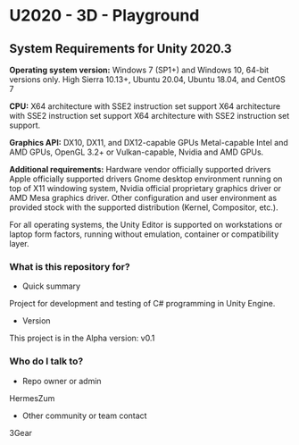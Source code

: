 # U2020 - 3D - Playground

## System Requirements for Unity 2020.3

**Operating system version:** Windows 7 (SP1+) and Windows 10, 64-bit versions only. High Sierra 10.13+, Ubuntu 20.04, Ubuntu 18.04, and CentOS 7

**CPU:** X64 architecture with SSE2 instruction set support	X64 architecture with SSE2 instruction set support X64 architecture with SSE2 instruction set support.

**Graphics API:** DX10, DX11, and DX12-capable GPUs	Metal-capable Intel and AMD GPUs, OpenGL 3.2+ or Vulkan-capable, Nvidia and AMD GPUs.

**Additional requirements:** Hardware vendor officially supported drivers Apple officially supported drivers Gnome desktop environment running on top of X11 windowing system, Nvidia official proprietary graphics driver or AMD Mesa graphics driver. Other configuration and user environment as provided stock with the supported distribution (Kernel, Compositor, etc.).

For all operating systems, the Unity Editor is supported on workstations or laptop form factors, running without emulation, container or compatibility layer.

### What is this repository for? ###

* Quick summary

Project for development and testing of C# programming in Unity Engine.

* Version

This project is in the Alpha version: v0.1

### Who do I talk to? ###

* Repo owner or admin

HermesZum

* Other community or team contact

3Gear

